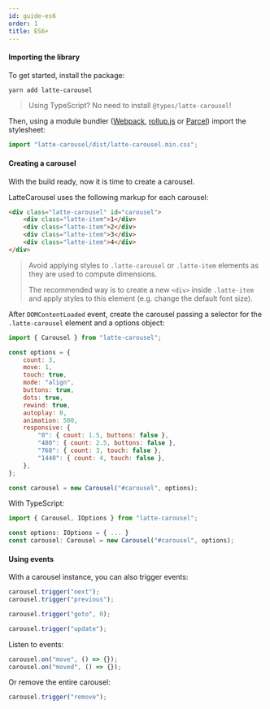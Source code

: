 ```yaml
---
id: guide-es6
order: 1
title: ES6+
---
```


#### Importing the library

To get started, install the package:

```bash
yarn add latte-carousel
```

> Using TypeScript? No need to install `@types/latte-carousel`!

Then, using a module bundler ([Webpack](https://webpack.js.org), [rollup.js](https://rollupjs.org) or [Parcel](https://parceljs.org)) import the stylesheet:

```javascript
import "latte-carousel/dist/latte-carousel.min.css";
```

#### Creating a carousel

With the build ready, now it is time to create a carousel.

LatteCarousel uses the following markup for each carousel:

```html
<div class="latte-carousel" id="carousel">
    <div class="latte-item">1</div>
    <div class="latte-item">2</div>
    <div class="latte-item">3</div>
    <div class="latte-item">4</div>
</div>
```

> Avoid applying styles to `.latte-carousel` or `.latte-item` elements as they are used to compute dimensions.
>
> The recommended way is to create a new `<div>` inside `.latte-item` and apply styles to this element (e.g. change the default font size).

After `DOMContentLoaded` event, create the carousel passing a selector for the `.latte-carousel` element and a options object:

```javascript
import { Carousel } from "latte-carousel";

const options = {
    count: 3,
    move: 1,
    touch: true,
    mode: "align",
    buttons: true,
    dots: true,
    rewind: true,
    autoplay: 0,
    animation: 500,
    responsive: {
        "0": { count: 1.5, buttons: false },
        "480": { count: 2.5, buttons: false },
        "768": { count: 3, touch: false },
        "1440": { count: 4, touch: false },
    },
};

const carousel = new Carousel("#carousel", options);
```

With TypeScript:

```typescript
import { Carousel, IOptions } from "latte-carousel";

const options: IOptions = { ... }
const carousel: Carousel = new Carousel("#carousel", options);
```

#### Using events

With a carousel instance, you can also trigger events:

```javascript
carousel.trigger("next");
carousel.trigger("previous");

carousel.trigger("goto", 0);

carousel.trigger("update");
```

Listen to events:

```javascript
carousel.on("move", () => {});
carousel.on("moved", () => {});
```

Or remove the entire carousel:

```javascript
carousel.trigger("remove");
```
